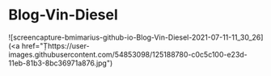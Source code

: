 # Blog-Vin-Diesel

![screencapture-bmimarius-github-io-Blog-Vin-Diesel-2021-07-11-11_30_26](<a href="Țhttps://user-images.githubusercontent.com/54853098/125188780-c0c5c100-e23d-11eb-81b3-8bc36971a876.jpg"</a>)
